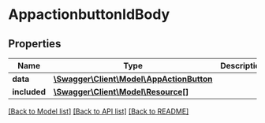 # AppactionbuttonIdBody

## Properties
Name | Type | Description | Notes
------------ | ------------- | ------------- | -------------
**data** | [**\Swagger\Client\Model\AppActionButton**](AppActionButton.md) |  | [optional] 
**included** | [**\Swagger\Client\Model\Resource[]**](Resource.md) |  | [optional] 

[[Back to Model list]](../../README.md#documentation-for-models) [[Back to API list]](../../README.md#documentation-for-api-endpoints) [[Back to README]](../../README.md)


